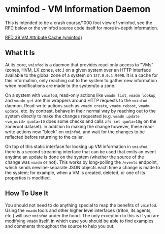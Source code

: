 vminfod - VM Information Daemon
===============================

This is intended to be a crash course/1000 foot view of vminfod, see the RFD
below or the vminfod source code itself for more in-depth information.

[RFD 39 VM Attribute Cache
(vminfod)](https://github.com/TritonDataCenter/rfd/blob/master/rfd/0039/README.md)

What It Is
----------

At its core, `vminfod` is a daemon that provides read-only access to "VMs"
(zones, HVM, LX zones, etc.) on a given system over an HTTP interface available
to the global zone of a system on `127.0.0.1:9090`.  It is a cache for this
information, only reaching out to the system to gather new information when
modifications are made to the system/to a zone.

On a system with `vminfod`, read-only actions like `vmadm list`, `vmadm lookup`,
and `vmadm get` are thin wrappers around HTTP requests to the `vminfod` daemon.
Read-write actions such as `vmadm create`, `vmadm reboot`, `vmadm update`, etc.
by contrast, behave in their normal way by reaching out to the system
directly to make the changes requested (e.g.  `vmadm update <vm_uuid> quota=10`
does some checks and calls `zfs set quota=10g` on the zoneroot dataset).  In
addition to making the change however, these read-write actions now "block"
on `vminfod`, and wait for the changes to be reflected before returning to the
caller.

On top of this static interface for looking up VM information in `vminfod`,
there is a second streaming interface that can be used that emits an event
anytime an update is done on the system (whether the source of the change was
`vmadm` or not).  This works by long-polling the `/events` endpoint, which sends
newline-separate JSON objects each time a change is made to the system; for
example, when a VM is created, deleted, or one of its properties is modified.

How To Use It
-------------

You should not need to do anything special to reap the benefits of `vminfod`.
Using the `vmadm` tools and other higher level interfaces (triton, its
agents, etc.) will use `vminfod` under the hood.  The only exception to this is
if you are modifying `vmadm` itself, in which case you should be able to find
examples and comments throughout the source to help you out.
